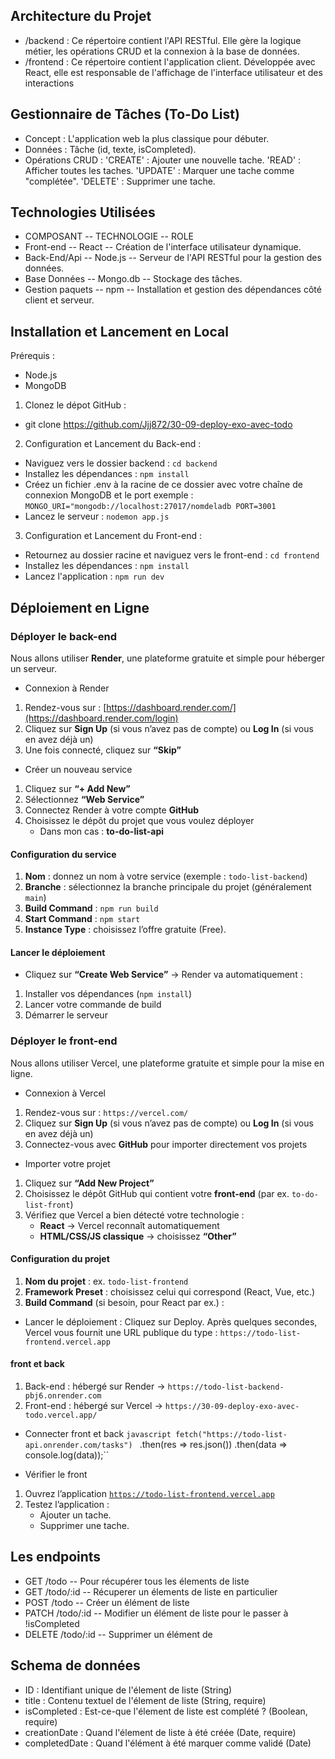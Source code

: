## Architecture du Projet
* /backend : Ce répertoire contient l'API RESTful. Elle gère la logique métier, les opérations CRUD et la connexion à la base de données.
* /frontend : Ce répertoire contient l'application client. Développée avec React, elle est responsable de l'affichage de l'interface utilisateur et des interactions

## Gestionnaire de Tâches (To-Do List)
- Concept : L'application web la plus classique pour débuter.
- Données : Tâche (id, texte, isCompleted).
- Opérations CRUD :
        'CREATE' : Ajouter une nouvelle tache.
        'READ' : Afficher toutes les taches.
        'UPDATE' : Marquer une tache comme "complétée".
        'DELETE' : Supprimer une tache.

## Technologies Utilisées 
- COMPOSANT         --   TECHNOLOGIE    --   ROLE
- Front-end         --   React          --   Création de l'interface utilisateur dynamique.
- Back-End/Api      --   Node.js        --   Serveur de l'API RESTful pour la gestion des données.
- Base Données      --   Mongo.db       --   Stockage des tâches.
- Gestion paquets   --   npm            --   Installation et gestion des dépendances côté client et serveur.


##  Installation et Lancement en Local
Prérequis : 
- Node.js
- MongoDB 

1. Clonez le dépot GitHub :
- git clone https://github.com/Jjj872/30-09-deploy-exo-avec-todo

2. Configuration et Lancement du Back-end :
- Naviguez vers le dossier backend : `cd backend`
- Installez les dépendances : `npm install`
- Créez un fichier .env à la racine de ce dossier avec votre chaîne de connexion MongoDB et le port exemple : 
        ```MONGO_URI="mongodb://localhost:27017/nomdeladb
        PORT=3001```
- Lancez le serveur : `nodemon app.js`        

 3. Configuration et Lancement du Front-end : 
 - Retournez au dossier racine et naviguez vers le front-end : `cd frontend`
 - Installez les dépendances : `npm install`
 - Lancez l'application : `npm run dev`


## Déploiement en Ligne
### Déployer le back-end
Nous allons utiliser **Render**, une plateforme gratuite et simple pour héberger un serveur.

- Connexion à Render
1. Rendez-vous sur : [https://dashboard.render.com/](https://dashboard.render.com/login)
2. Cliquez sur **Sign Up** (si vous n’avez pas de compte) ou **Log In** (si vous en avez déjà un)
3. Une fois connecté, cliquez sur **“Skip”** 

- Créer un nouveau service
1. Cliquez sur **“+ Add New”**
2. Sélectionnez **“Web Service”**
3. Connectez Render à votre compte **GitHub**
4. Choisissez le dépôt du projet que vous voulez déployer
    - Dans mon cas : **to-do-list-api**

#### Configuration du service
1. **Nom** : donnez un nom à votre service (exemple : `todo-list-backend`)
2. **Branche** : sélectionnez la branche principale du projet (généralement `main`)
3. **Build Command** : `npm run build`
4. **Start Command** : `npm start`
5. **Instance Type** : choisissez l’offre gratuite (Free).

#### Lancer le déploiement
- Cliquez sur **“Create Web Service”** → Render va automatiquement :
1. Installer vos dépendances (`npm install`)
2. Lancer votre commande de build
3. Démarrer le serveur

### Déployer le front-end
Nous allons utiliser Vercel, une plateforme gratuite et simple pour la mise en ligne.

- Connexion à Vercel
1. Rendez-vous sur : `https://vercel.com/`
2. Cliquez sur **Sign Up** (si vous n’avez pas de compte) ou **Log In** (si vous en avez déjà un)
3. Connectez-vous avec **GitHub** pour importer directement vos projets

- Importer votre projet
1. Cliquez sur **“Add New Project”**
2. Choisissez le dépôt GitHub qui contient votre **front-end** (par ex. `to-do-list-front`)
3. Vérifiez que Vercel a bien détecté votre technologie :
    - **React** → Vercel reconnaît automatiquement
    - **HTML/CSS/JS classique** → choisissez **“Other”**

#### Configuration du projet
1. **Nom du projet** : ex. `todo-list-frontend`
2. **Framework Preset** : choisissez celui qui correspond (React, Vue, etc.)
3. **Build Command** (si besoin, pour React par ex.) :

-  Lancer le déploiement :
Cliquez sur Deploy.
Après quelques secondes, Vercel vous fournit une URL publique du type :
`https://todo-list-frontend.vercel.app`

#### front et back

1. Back-end : hébergé sur Render → `https://todo-list-backend-pbj6.onrender.com`
2. Front-end : hébergé sur Vercel → `https://30-09-deploy-exo-avec-todo.vercel.app/`

- Connecter front et back
```javascript fetch("https://todo-list-api.onrender.com/tasks") ```
  .then(res => res.json())
  .then(data => console.log(data));``

- Vérifier le front
1. Ouvrez l’application [`https://todo-list-frontend.vercel.app`](https://todo-list-frontend.vercel.app)  
2. Testez l’application :
    - Ajouter un tache.
    - Supprimer une tache.


## Les endpoints
- GET     /todo       -- Pour récupérer tous les élements de liste
- GET     /todo/:id   -- Récuperer un élements de liste en particulier
- POST    /todo       -- Créer un élément de liste  
- PATCH   /todo/:id   -- Modifier un élément de liste pour le passer à !isCompleted
- DELETE  /todo/:id   -- Supprimer un élément de 


## Schema de données 
- ID : Identifiant unique de l'élement de liste (String)
- title : Contenu textuel de l'élement de liste (String, require)
- isCompleted : Est-ce-que l'élement de liste est complété ? (Boolean, require)
- creationDate : Quand l'élement de liste à été créée (Date, require)
- completedDate : Quand l'élément à été marquer comme validé (Date)
